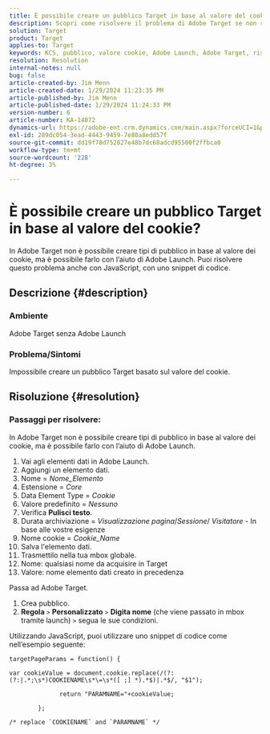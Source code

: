 ```yaml
---
title: È possibile creare un pubblico Target in base al valore del cookie?
description: Scopri come risolvere il problema di Adobe Target se non riesci a creare un pubblico Target in base al valore dei cookie.
solution: Target
product: Target
applies-to: Target
keywords: KCS, pubblico, valore cookie, Adobe Launch, Adobe Target, risoluzione dei problemi, opzione, JavaScript
resolution: Resolution
internal-notes: null
bug: false
article-created-by: Jim Menn
article-created-date: 1/29/2024 11:23:35 PM
article-published-by: Jim Menn
article-published-date: 1/29/2024 11:24:33 PM
version-number: 6
article-number: KA-14072
dynamics-url: https://adobe-ent.crm.dynamics.com/main.aspx?forceUCI=1&pagetype=entityrecord&etn=knowledgearticle&id=a193e566-fdbe-ee11-9079-6045bd006268
exl-id: 289dc054-3ead-4443-9459-7e80a8edd57f
source-git-commit: dd19f78d752827e48b7dc68adcd95500f2ffbca0
workflow-type: tm+mt
source-wordcount: '228'
ht-degree: 3%

---
```


# È possibile creare un pubblico Target in base al valore del cookie?


In Adobe Target non è possibile creare tipi di pubblico in base al valore dei cookie, ma è possibile farlo con l’aiuto di Adobe Launch. Puoi risolvere questo problema anche con JavaScript, con uno snippet di codice.

## Descrizione {#description}




### Ambiente



Adobe Target senza Adobe Launch



### Problema/Sintomi



Impossibile creare un pubblico Target basato sul valore del cookie.


## Risoluzione {#resolution}




### Passaggi per risolvere:

In Adobe Target non è possibile creare tipi di pubblico in base al valore dei cookie, ma è possibile farlo con l’aiuto di Adobe Launch.

1. Vai agli elementi dati in Adobe Launch.
2. Aggiungi un elemento dati.
3. Nome = *Nome_Elemento*
4. Estensione = *Core*
5. Data Element Type = *Cookie*
6. Valore predefinito = *Nessuno*
7. Verifica <b>Pulisci testo</b>.
8. Durata archiviazione = *Visualizzazione pagina*/*Sessione*/ *Visitatore* - In base alle vostre esigenze
9. Nome cookie = *Cookie_Name*
10. Salva l&#39;elemento dati.
11. Trasmettilo nella tua mbox globale.
12. Nome: qualsiasi nome da acquisire in Target
13. Valore: nome elemento dati creato in precedenza


Passa ad Adobe Target.

1. Crea pubblico.
2. <b>Regola</b> `>`  <b>Personalizzato</b> `>`  <b>Digita nome</b> (che viene passato in mbox tramite launch) `>`  segua le sue condizioni.




Utilizzando JavaScript, puoi utilizzare uno snippet di codice come nell’esempio seguente:


```
targetPageParams = function() {

var cookieValue = document.cookie.replace(/(?:(?:|.*;\s*)COOKIENAME\s*\=\s*([ ;] *).*$)|.*$/, "$1");

              return "PARAMNAME="+cookieValue;

        };

/* replace `COOKIENAME` and `PARAMNAME` */
```

